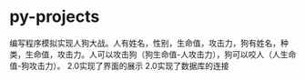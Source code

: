 # py-projects
 编写程序模拟实现人狗大战。人有姓名，性别，生命值，攻击力，狗有姓名，种类，生命值，攻击力。人可以攻击狗（狗生命值-人攻击力），狗可以咬人（人生命值-狗攻击力）。
2.0实现了界面的展示
2.0实现了数据库的连接
